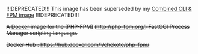 !!!DEPRECATED!!! This image has been superseded by my [Combined CLI & FPM image](https://github.com/Chekote/docker-php) !!!DEPRECATED!!!

~~A [Docker](https://www.docker.com) image for the [PHP-FPM]~~
~~(http://php-fpm.org/) FastCGI Process Manager scripting language.~~

~~Docker Hub : https://hub.docker.com/r/chekote/php-fpm/~~
